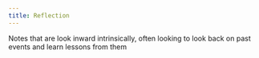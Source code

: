 ```yaml
---
title: Reflection
---
```

Notes that are look inward intrinsically, often looking to look back on past events and learn lessons from them
